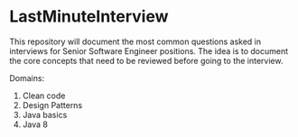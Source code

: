# LastMinuteInterview
This repository will document the most common questions asked in interviews for Senior Software Engineer positions. The idea is to document the core concepts that need to be reviewed before going to the interview.

Domains:
1) Clean code
2) Design Patterns
3) Java basics
8) Java 8
